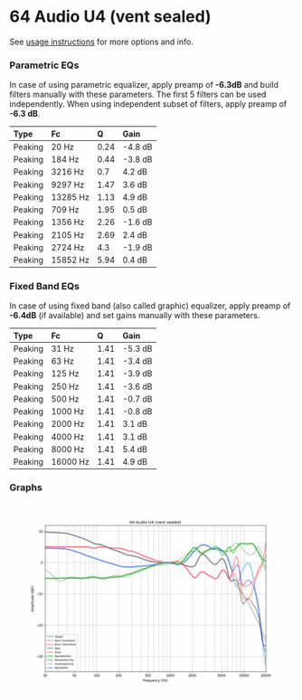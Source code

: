 # 64 Audio U4 (vent sealed)
See [usage instructions](https://github.com/jaakkopasanen/AutoEq#usage) for more options and info.

### Parametric EQs
In case of using parametric equalizer, apply preamp of **-6.3dB** and build filters manually
with these parameters. The first 5 filters can be used independently.
When using independent subset of filters, apply preamp of **-6.3 dB**.

| Type    | Fc       |    Q | Gain    |
|:--------|:---------|:-----|:--------|
| Peaking | 20 Hz    | 0.24 | -4.8 dB |
| Peaking | 184 Hz   | 0.44 | -3.8 dB |
| Peaking | 3216 Hz  | 0.7  | 4.2 dB  |
| Peaking | 9297 Hz  | 1.47 | 3.6 dB  |
| Peaking | 13285 Hz | 1.13 | 4.9 dB  |
| Peaking | 709 Hz   | 1.95 | 0.5 dB  |
| Peaking | 1356 Hz  | 2.26 | -1.6 dB |
| Peaking | 2105 Hz  | 2.69 | 2.4 dB  |
| Peaking | 2724 Hz  | 4.3  | -1.9 dB |
| Peaking | 15852 Hz | 5.94 | 0.4 dB  |

### Fixed Band EQs
In case of using fixed band (also called graphic) equalizer, apply preamp of **-6.4dB**
(if available) and set gains manually with these parameters.

| Type    | Fc       |    Q | Gain    |
|:--------|:---------|:-----|:--------|
| Peaking | 31 Hz    | 1.41 | -5.3 dB |
| Peaking | 63 Hz    | 1.41 | -3.4 dB |
| Peaking | 125 Hz   | 1.41 | -3.9 dB |
| Peaking | 250 Hz   | 1.41 | -3.6 dB |
| Peaking | 500 Hz   | 1.41 | -0.7 dB |
| Peaking | 1000 Hz  | 1.41 | -0.8 dB |
| Peaking | 2000 Hz  | 1.41 | 3.1 dB  |
| Peaking | 4000 Hz  | 1.41 | 3.1 dB  |
| Peaking | 8000 Hz  | 1.41 | 5.4 dB  |
| Peaking | 16000 Hz | 1.41 | 4.9 dB  |

### Graphs
![](./64%20Audio%20U4%20(vent%20sealed).png)